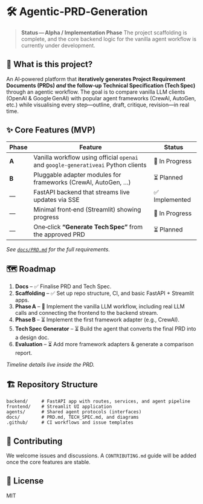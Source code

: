 # 🛠️ Agentic‑PRD‑Generation

> **Status — Alpha / Implementation Phase**
> The project scaffolding is complete, and the core backend logic for the vanilla agent workflow is currently under development.

## 📖 What is this project?

An AI‑powered platform that **iteratively generates Project Requirement Documents (PRDs) _and_ the follow‑up Technical Specification (Tech Spec)** through an agentic workflow.
The goal is to compare vanilla LLM clients (OpenAI & Google GenAI) with popular agent frameworks (CrewAI, AutoGen, etc.) while visualising every step—outline, draft, critique, revision—in real time.

## ✨ Core Features (MVP)

| Phase | Feature | Status |
|-------|---------|----------|
| **A** | Vanilla workflow using official `openai` and `google-generativeai` Python clients | 🚧 In Progress |
| **B** | Pluggable adapter modules for frameworks (CrewAI, AutoGen, …) | ⏳ Planned |
| — | FastAPI backend that streams live updates via SSE | ✅ Implemented |
| — | Minimal front‑end (Streamlit) showing progress | 🚧 In Progress |
| — | One‑click **“Generate Tech Spec”** from the approved PRD | ⏳ Planned |

*See [`docs/PRD.md`](docs/PRD.md) for the full requirements.*

## 🗺️ Roadmap

1.  **Docs** – ✅ Finalise PRD and Tech Spec.
2.  **Scaffolding** – ✅ Set up repo structure, CI, and basic FastAPI + Streamlit apps.
3.  **Phase A** – 🚧 Implement the vanilla LLM workflow, including real LLM calls and connecting the frontend to the backend stream.
4.  **Phase B** – ⏳ Implement the first framework adapter (e.g., CrewAI).
5.  **Tech Spec Generator** – ⏳ Build the agent that converts the final PRD into a design doc.
6.  **Evaluation** – ⏳ Add more framework adapters & generate a comparison report.

*Timeline details live inside the PRD.*

## 🏗️ Repository Structure

```
backend/     # FastAPI app with routes, services, and agent pipeline
frontend/    # Streamlit UI application
agents/      # Shared agent protocols (interfaces)
docs/        # PRD.md, TECH_SPEC.md, and diagrams
.github/     # CI workflows and issue templates
```

## 🤝 Contributing

We welcome issues and discussions.
A `CONTRIBUTING.md` guide will be added once the core features are stable.

## 📜 License

MIT
